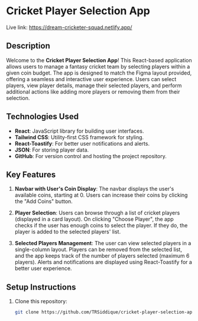 # Cricket Player Selection App

Live link: https://dream-cricketer-squad.netlify.app/

## Description

Welcome to the **Cricket Player Selection App**! This React-based application allows users to manage a fantasy cricket team by selecting players within a given coin budget. The app is designed to match the Figma layout provided, offering a seamless and interactive user experience. Users can select players, view player details, manage their selected players, and perform additional actions like adding more players or removing them from their selection.

## Technologies Used

- **React**: JavaScript library for building user interfaces.
- **Tailwind CSS**: Utility-first CSS framework for styling.
- **React-Toastify**: For better user notifications and alerts.
- **JSON**: For storing player data.
- **GitHub**: For version control and hosting the project repository.

## Key Features

1. **Navbar with User's Coin Display**: The navbar displays the user's available coins, starting at 0. Users can increase their coins by clicking the "Add Coins" button.
2. **Player Selection**: Users can browse through a list of cricket players (displayed in a card layout). On clicking "Choose Player", the app checks if the user has enough coins to select the player. If they do, the player is added to the selected players' list.

3. **Selected Players Management**: The user can view selected players in a single-column layout. Players can be removed from the selected list, and the app keeps track of the number of players selected (maximum 6 players). Alerts and notifications are displayed using React-Toastify for a better user experience.

## Setup Instructions

1. Clone this repository:

   ```bash
   git clone https://github.com/TRSiddique/cricket-player-selection-app.git
   ```
